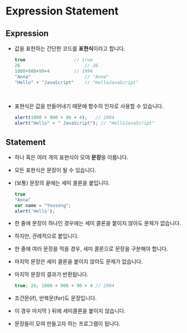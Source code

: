 # Expression Statement

## Expression

+ 값을 표현하는 간단한 코드를 **표현식**이라고 합니다. 

  ```javascript
  true 					// true
  26 						// 26
  1000+900+90+4			// 1994
  "Anna"					// "Anna"
  "Hello" + "JavaScript"	// "HelloJavaScript"
  ```

  <br>

+ 표현식은 값을 만들어내기 때문에 함수의 인자로 사용할 수 있습니다.

  ```javascript
  alert(1000 + 900 + 90 + 4); 	// 1994
  alert("Hello" + " JavaScript"); // "HelloJavaScript"
  ```

## Statement

+ 하나 혹은 여러 개의 표현식이 모여 **문장**을 이룹니다. 

+ 모든 표현식은 문장이 될 수 있습니다. 

+ (보통) 문장의 끝에는 세미 콜론을 붙입니다. 

  ```javascript
  true
  "Anna"
  var name = "Yousong";
  alert('Hello');
  ```

+ 한 줄에 문장이 하나인 경우에는 세미 콜론을 붙이지 않아도 문제가 없습니다. 

+ 하지만, 관례적으로 붙입니다. 

+ 한 줄에 여러 문장을 적을 경우, 세미 콜론으로 문장을 구분해야 합니다. 

+ 마지막 문장은 세미 콜론을 붙이지 않아도 문제가 없습니다. 

+ 마지막 문장의 결과가 반환됩니다. 

  ```javascript
  true; 26; 1000 + 900 + 90 + 4 // 1994
  ```

+ 조건문(if), 반복문(for)도 문장입니다. 

+ 이 경우 마지막 } 뒤에 세미콜론을 붙이지 않습니다. 

+ 문장들이 모여 만들고자 하는 프로그램이 됩니다. 

